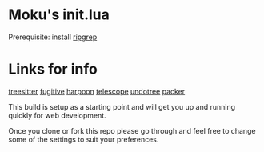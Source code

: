 # Moku's init.lua

Prerequisite: install [ripgrep](https://github.com/BurntSushi/ripgrep)

# Links for info

[treesitter](https://github.com/nvim-treesitter/nvim-treesitter)
[fugitive](https://github.com/tpope/vim-fugitive)
[harpoon](https://github.com/ThePrimeagen/harpoon)
[telescope](https://github.com/nvim-telescope/telescope.nvim)
[undotree](https://github.com/mbbill/undotree)
[packer](https://github.com/wbthomason/packer.nvim)


This build is setup as a starting point and will get you up and running quickly for web development. 

Once you clone or fork this repo please go through and feel free to change some of the settings to suit your preferences.
